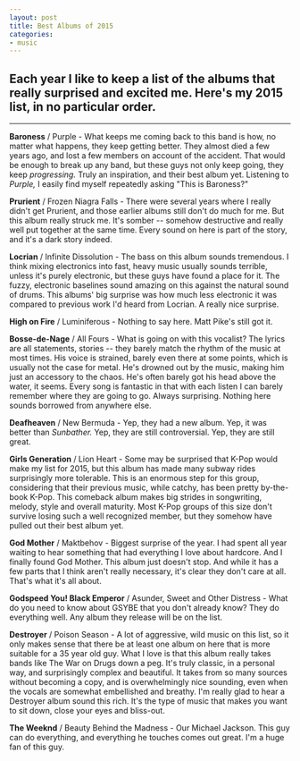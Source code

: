 ```yaml
---
layout: post
title: Best Albums of 2015
categories:
- music
---
```


## Each year I like to keep a list of the albums that really surprised and excited me. Here's my 2015 list, in no particular order.

---

**Baroness** / Purple - What keeps me coming back to this band is how, no matter what happens, they keep getting better. They almost died a few years ago, and lost a few members on account of the accident. That would be enough to break up any band, but these guys not only keep going, they keep *progressing.* Truly an inspiration, and their best album yet. Listening to *Purple,* I easily find myself repeatedly asking "This is Baroness?"

**Prurient** / Frozen Niagra Falls - There were several years where I really didn't get Prurient, and those earlier albums still don't do much for me. But this album really struck me. It's somber -- somehow destructive and really well put together at the same time. Every sound on here is part of the story, and it's a dark story indeed.

**Locrian** / Infinite Dissolution - The bass on this album sounds tremendous. I think mixing electronics into fast, heavy music usually sounds terrible, unless it's purely electronic, but these guys have found a place for it. The fuzzy, electronic baselines sound amazing on this against the natural sound of drums. This albums' big surprise was how much less electronic it was compared to previous work I'd heard from Locrian. A really nice surprise.

**High on Fire** / Luminiferous - Nothing to say here. Matt Pike's still got it.

**Bosse-de-Nage** / All Fours - What is going on with this vocalist? The lyrics are all statements, stories -- they barely match the rhythm of the music at most times. His voice is strained, barely even there at some points, which is usually not the case for metal. He's drowned out by the music, making him just an accessory to the chaos. He's often barely got his head above the water, it seems. Every song is fantastic in that with each listen I can barely remember where they are going to go. Always surprising. Nothing here sounds borrowed from anywhere else.

**Deafheaven** / New Bermuda - Yep, they had a new album. Yep, it was better than *Sunbather.* Yep, they are still controversial. Yep, they are still great.

**Girls Generation** / Lion Heart - Some may be surprised that K-Pop would make my list for 2015, but this album has made many subway rides surprisingly more tolerable. This is an enormous step for this group, considering that their previous music, while catchy, has been pretty by-the-book K-Pop. This comeback album makes big strides in songwriting, melody, style and overall maturity. Most K-Pop groups of this size don't survive losing such a well recognized member, but they somehow have pulled out their best album yet.  

**God Mother** / Maktbehov - Biggest surprise of the year. I had spent all year waiting to hear something that had everything I love about hardcore. And I finally found God Mother. This album just doesn't stop. And while it has a few parts that I think aren't really necessary, it's clear they don't care at all. That's what it's all about.

**Godspeed You! Black Emperor** / Asunder, Sweet and Other Distress - What do you need to know about GSYBE that you don't already know? They do everything well. Any album they release will be on the list.

**Destroyer** / Poison Season - A lot of aggressive, wild music on this list, so it only makes sense that there be at least one album on here that is more suitable for a 35 year old guy. What I love is that this album really takes bands like The War on Drugs down a peg. It's truly classic, in a personal way, and surprisingly complex and beautiful. It takes from so many sources without becoming a copy, and is overwhelmingly nice sounding, even when the vocals are somewhat embellished and breathy. I'm really glad to hear a Destroyer album sound this rich. It's the type of music that makes you want to sit down, close your eyes and bliss-out.

**The Weeknd** / Beauty Behind the Madness - Our Michael Jackson. This guy can do everything, and everything he touches comes out great. I'm a huge fan of this guy.
